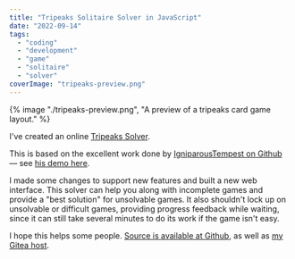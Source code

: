 ```yaml
---
title: "Tripeaks Solitaire Solver in JavaScript"
date: "2022-09-14"
tags: 
  - "coding"
  - "development"
  - "game"
  - "solitaire"
  - "solver"
coverImage: "tripeaks-preview.png"
---
```


{% image "./tripeaks-preview.png", "A preview of a tripeaks card game layout." %}


I've created an online [Tripeaks Solver](https://tripeaks.73k.us/).

This is based on the excellent work done by [IgniparousTempest on Github](https://github.com/IgniparousTempest/javascript-tri-peaks-solitaire-solver) — see [his demo here](https://igniparoustempest.github.io/tri-peaks-solitaire-solver/).

I made some changes to support new features and built a new web interface. This solver can help you along with incomplete games and provide a "best solution" for unsolvable games. It also shouldn't lock up on unsolvable or difficult games, providing progress feedback while waiting, since it can still take several minutes to do its work if the game isn't easy.

I hope this helps some people. [Source is available at Github](https://github.com/apiontek/tripeaks-solitaire-solver-js-73k), as well as [my Gitea host](https://git.73k.us/adam/tripeaks-solitaire-solver-js-73k).
